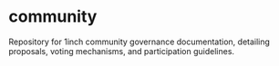 # community
Repository for 1inch community governance documentation, detailing proposals, voting mechanisms, and participation guidelines.
